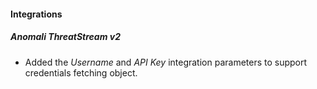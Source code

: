 
#### Integrations
##### Anomali ThreatStream v2
- Added the *Username* and *API Key* integration parameters to support credentials fetching object.
